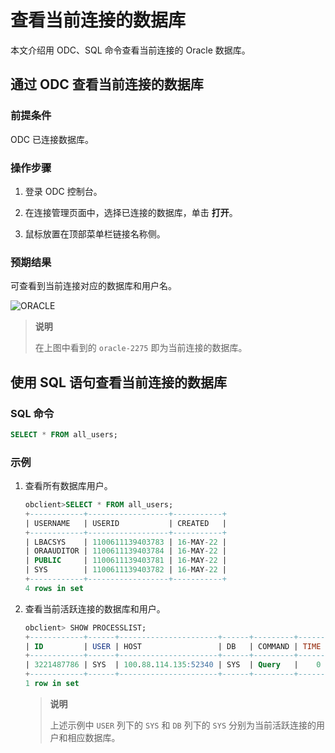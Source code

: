 # 查看当前连接的数据库

本文介绍用 ODC、SQL 命令查看当前连接的 Oracle 数据库。

## 通过 ODC 查看当前连接的数据库

### 前提条件

ODC 已连接数据库。

### 操作步骤

1. 登录 ODC 控制台。

2. 在连接管理页面中，选择已连接的数据库，单击 **打开**。

3. 鼠标放置在顶部菜单栏链接名称侧。

### 预期结果

可查看到当前连接对应的数据库和用户名。

![ORACLE](https://obbusiness-private.oss-cn-shanghai.aliyuncs.com/doc/img/observer-enterprise/V3.2.3/zh-CN/2.Application-development-based-on-Oracle-mode/3.Create-and-manage-database-objects/322_3232.png)

> **说明**
>
> 在上图中看到的 `oracle-2275` 即为当前连接的数据库。

## 使用 SQL 语句查看当前连接的数据库

### SQL 命令

```sql
SELECT * FROM all_users;
```

### 示例

1. 查看所有数据库用户。

   ```sql
   obclient>SELECT * FROM all_users;
   +------------+------------------+-----------+
   | USERNAME   | USERID           | CREATED   |
   +------------+------------------+-----------+
   | LBACSYS    | 1100611139403783 | 16-MAY-22 |
   | ORAAUDITOR | 1100611139403784 | 16-MAY-22 |
   | PUBLIC     | 1100611139403781 | 16-MAY-22 |
   | SYS        | 1100611139403782 | 16-MAY-22 |
   +------------+------------------+-----------+
   4 rows in set
   ```

2. 查看当前活跃连接的数据库和用户。

   ```sql
   obclient> SHOW PROCESSLIST;
   +------------+------+----------------------+------+---------+------+--------+------------------+
   | ID         | USER | HOST                 | DB   | COMMAND | TIME | STATE  | INFO             |
   +------------+------+----------------------+------+---------+------+--------+------------------+
   | 3221487786 | SYS  | 100.88.114.135:52340 | SYS  | Query   |    0 | ACTIVE | SHOW PROCESSLIST |
   +------------+------+----------------------+------+---------+------+--------+------------------+
   1 row in set
   ```

   > **说明**
   >
   > 上述示例中 `USER` 列下的 `SYS` 和 `DB` 列下的 `SYS` 分别为当前活跃连接的用户和相应数据库。

